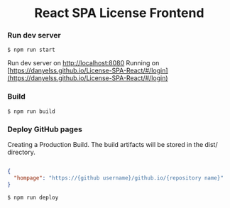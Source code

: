 <h1 align="center">React SPA License Frontend</h1>


### Run dev server

```shell
$ npm run start
```

Run dev server on [http://localhost:8080](http://localhost:8080)
Running on [https://danyelss.github.io/License-SPA-React/#/login](https://danyelss.github.io/License-SPA-React/#/login)

### Build

```shell
$ npm run build
```

### Deploy GitHub pages

Creating a Production Build. The build artifacts will be stored in the dist/ directory.

```json

{
  "hompage": "https://{github username}/github.io/{repository name}"
}
```

```shell
$ npm run deploy
```

